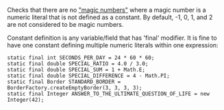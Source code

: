 Checks that there are no [\"magic
numbers\"](https://en.wikipedia.org/wiki/Magic_number_%28programming%29)
where a magic number is a numeric literal that is not defined as a
constant. By default, -1, 0, 1, and 2 are not considered to be magic
numbers.

Constant definition is any variable/field that has \'final\' modifier.
It is fine to have one constant defining multiple numeric literals
within one expression:

    static final int SECONDS_PER_DAY = 24 * 60 * 60;
    static final double SPECIAL_RATIO = 4.0 / 3.0;
    static final double SPECIAL_SUM = 1 + Math.E;
    static final double SPECIAL_DIFFERENCE = 4 - Math.PI;
    static final Border STANDARD_BORDER = BorderFactory.createEmptyBorder(3, 3, 3, 3);
    static final Integer ANSWER_TO_THE_ULTIMATE_QUESTION_OF_LIFE = new Integer(42);